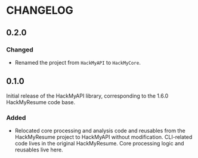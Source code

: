 CHANGELOG
=========
## 0.2.0

### Changed

- Renamed the project from `HackMyAPI` to `HackMyCore`.

## 0.1.0

Initial release of the HackMyAPI library, corresponding to the 1.6.0
HackMyResume code base.

### Added

- Relocated core processing and analysis code and reusables from the
HackMyResume project to HackMyAPI without modification. CLI-related code lives
in the original HackMyResume. Core processing logic and reusables live here.
